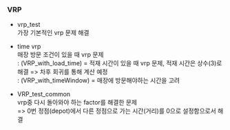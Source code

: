 ### VRP

- vrp_test <br />
  가장 기본적인 vrp 문제 해결

- time vrp <br />
  매장 방문 조건이 있을 때 vrp 문제 <br />
  : (VRP_with_load_time) = 적재 시간이 있을 때 vrp 문제, 적재 시간은 상수(3)로 해결 => 차후 회귀를 통해 계산 예정 <br />
  : (VRP_with_timeWindow) = 매장에 방문해야하는 시간을 고려 <br />

- VRP_test_common <br />
  vrp중 다시 돌아와야 하는 factor를 해결한 문제 <br />
  => 0번 정점(depot)에서 다른 정점으로 가는 시간(거리)를 0으로 설정함으로서 해결 <br />
